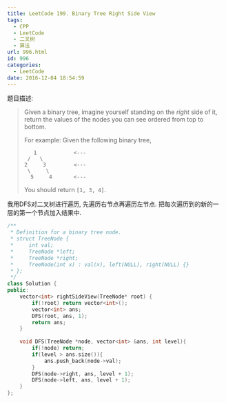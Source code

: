 ```yaml
---
title: LeetCode 199. Binary Tree Right Side View
tags:
  - CPP
  - LeetCode
  - 二叉树
  - 算法
url: 996.html
id: 996
categories:
  - LeetCode
date: 2016-12-04 18:54:59
---
```

题目描述:

> Given a binary tree, imagine yourself standing on the *right* side of it, return the values of the nodes you can see ordered from top to bottom.
>
> For example:
> Given the following binary tree,
>
> ```
>    1            <---
>  /   \
> 2     3         <---
>  \     \
>   5     4       <---
>
> ```
>
> You should return `[1, 3, 4]`.

我用DFS对二叉树进行遍历, 先遍历右节点再遍历左节点. 把每次遍历到的新的一层的第一个节点加入结果中.

```cpp
/**
 * Definition for a binary tree node.
 * struct TreeNode {
 *     int val;
 *     TreeNode *left;
 *     TreeNode *right;
 *     TreeNode(int x) : val(x), left(NULL), right(NULL) {}
 * };
 */
class Solution {
public:
    vector<int> rightSideView(TreeNode* root) {
        if(!root) return vector<int>();
        vector<int> ans;
        DFS(root, ans, 1);
        return ans;
    }
    
    void DFS(TreeNode *node, vector<int> &ans, int level){
        if(!node) return;
        if(level > ans.size()){
            ans.push_back(node->val);
        }
        DFS(node->right, ans, level + 1);
        DFS(node->left, ans, level + 1);
    }
};
```

